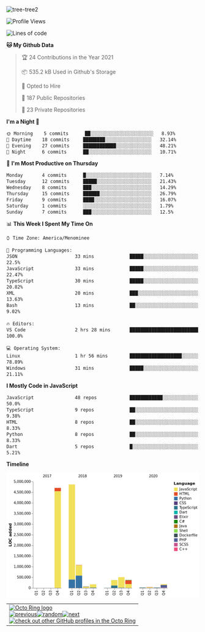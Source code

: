 ![tree-tree2](https://user-images.githubusercontent.com/15727947/99866266-688a6380-2b75-11eb-958b-273006b198d8.jpg)


<!--START_SECTION:waka-->
![Profile Views](http://img.shields.io/badge/Profile%20Views-0-blue)

![Lines of code](https://img.shields.io/badge/From%20Hello%20World%20I%27ve%20Written-12.4%20million%20lines%20of%20code-blue)

**🐱 My Github Data** 

> 🏆 24 Contributions in the Year 2021
 > 
> 📦 535.2 kB Used in Github's Storage 
 > 
> 💼 Opted to Hire
 > 
> 📜 187 Public Repositories 
 > 
> 🔑 23 Private Repositories  
 > 
**I'm a Night 🦉** 

```text
🌞 Morning    5 commits      ██░░░░░░░░░░░░░░░░░░░░░░░   8.93% 
🌆 Daytime    18 commits     ████████░░░░░░░░░░░░░░░░░   32.14% 
🌃 Evening    27 commits     ████████████░░░░░░░░░░░░░   48.21% 
🌙 Night      6 commits      ██░░░░░░░░░░░░░░░░░░░░░░░   10.71%

```
📅 **I'm Most Productive on Thursday** 

```text
Monday       4 commits      █░░░░░░░░░░░░░░░░░░░░░░░░   7.14% 
Tuesday      12 commits     █████░░░░░░░░░░░░░░░░░░░░   21.43% 
Wednesday    8 commits      ███░░░░░░░░░░░░░░░░░░░░░░   14.29% 
Thursday     15 commits     ██████░░░░░░░░░░░░░░░░░░░   26.79% 
Friday       9 commits      ████░░░░░░░░░░░░░░░░░░░░░   16.07% 
Saturday     1 commits      ░░░░░░░░░░░░░░░░░░░░░░░░░   1.79% 
Sunday       7 commits      ███░░░░░░░░░░░░░░░░░░░░░░   12.5%

```


📊 **This Week I Spent My Time On** 

```text
⌚︎ Time Zone: America/Menominee

💬 Programming Languages: 
JSON                     33 mins             █████░░░░░░░░░░░░░░░░░░░░   22.5% 
JavaScript               33 mins             █████░░░░░░░░░░░░░░░░░░░░   22.47% 
TypeScript               30 mins             █████░░░░░░░░░░░░░░░░░░░░   20.82% 
XML                      20 mins             ███░░░░░░░░░░░░░░░░░░░░░░   13.63% 
Bash                     13 mins             ██░░░░░░░░░░░░░░░░░░░░░░░   9.02%

🔥 Editors: 
VS Code                  2 hrs 28 mins       █████████████████████████   100.0%

💻 Operating System: 
Linux                    1 hr 56 mins        ███████████████████░░░░░░   78.89% 
Windows                  31 mins             █████░░░░░░░░░░░░░░░░░░░░   21.11%

```

**I Mostly Code in JavaScript** 

```text
JavaScript               48 repos            ████████████░░░░░░░░░░░░░   50.0% 
TypeScript               9 repos             ██░░░░░░░░░░░░░░░░░░░░░░░   9.38% 
HTML                     8 repos             ██░░░░░░░░░░░░░░░░░░░░░░░   8.33% 
Python                   8 repos             ██░░░░░░░░░░░░░░░░░░░░░░░   8.33% 
Dart                     5 repos             █░░░░░░░░░░░░░░░░░░░░░░░░   5.21%

```


**Timeline**

![Chart not found](https://raw.githubusercontent.com/ianlikono/ianlikono/main/charts/bar_graph.png) 


<!--END_SECTION:waka-->


<table><tbody><tr><td><a href="https://octo-ring.com/"><img src="https://octo-ring.com/static/img/widget/top.png" width="99%" alt="Octo Ring logo" align="top"></a><br><a href="https://octo-ring.com/p/ianlikono/prev"><img src="https://octo-ring.com/static/img/widget/prev.png" width="33%" alt="previous" align="top" title="previous profile"></a><a href="https://octo-ring.com/p/ianlikono/random"><img src="https://octo-ring.com/static/img/widget/random.png" width="33%" alt="random" align="top" title="random profile"></a><a href="https://octo-ring.com/p/ianlikono/next"><img src="https://octo-ring.com/static/img/widget/next.png" width="33%" alt="next" align="top" title="next profile"></a><br><a href="https://octo-ring.com/"><img src="https://octo-ring.com/static/img/widget/bottom.png" width="99%" alt="check out other GitHub profiles in the Octo Ring" align="top"></a></td></tr></tbody></table>
